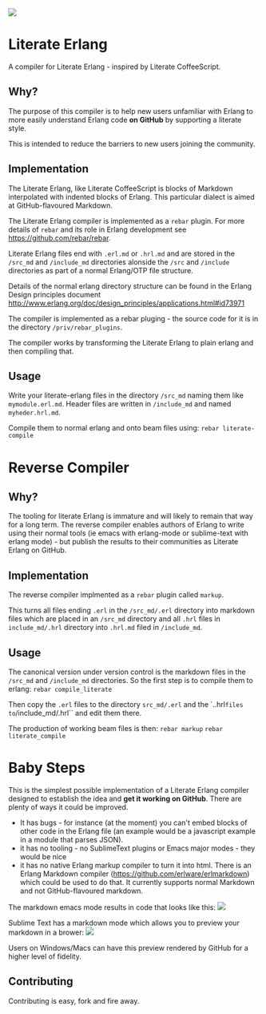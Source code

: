 <img src='https://raw.github.com/hypernumbers/literate-erlang/master/priv/images/literate-erlang.png' />

Literate Erlang
===============

A compiler for Literate Erlang - inspired by Literate CoffeeScript.

Why?
----

The purpose of this compiler is to help new users unfamiliar with Erlang to more easily understand Erlang code **on GitHub** by supporting a literate style.

This is intended to reduce the barriers to new users joining the community.

Implementation
--------------

The Literate Erlang, like Literate CoffeeScript is blocks of Markdown interpolated with indented blocks of Erlang. This particular dialect is aimed at GitHub-flavoured Markdown.

The Literate Erlang compiler is implemented as a ``rebar`` plugin. For more details of ``rebar`` and its role in Erlang development see https://github.com/rebar/rebar.

Literate Erlang files end with ``.erl.md`` or ``.hrl.md`` and are stored in the ``/src_md`` and ``/include_md`` directories alonside the ``/src`` and ``/include`` directories as part of a normal Erlang/OTP file structure.

Details of the normal erlang directory structure can be found in the Erlang Design principles document http://www.erlang.org/doc/design_principles/applications.html#id73971

The compiler is implemented as a rebar pluging - the source code for it is in the directory ``/priv/rebar_plugins``.

The compiler works by transforming the Literate Erlang to plain erlang and then compiling that.

Usage
-----

Write your literate-erlang files in the directory ``/src_md`` naming them like ``mymodule.erl.md``. Header files are written in ``/include_md`` and named ``myheder.hrl.md``.

Compile them to normal erlang and onto beam files using:
``rebar literate-compile``

Reverse Compiler
================

Why?
---

The tooling for literate Erlang is immature and will likely to remain that way for a long term. The reverse compiler enables authors of Erlang to write using their normal tools (ie emacs with erlang-mode or sublime-text with erlang mode) - but publish the results to their communities as Literate Erlang on GitHub.

Implementation
--------------

The reverse compiler implmented as a ``rebar`` plugin called ``markup``.

This turns all files ending ``.erl`` in the ``/src_md/.erl`` directory into markdown files which are placed in an `/src_md` directory and all ``.hrl`` files in ``include_md/.hrl`` directory into ``.hrl.md`` filed in ``/include_md``.

Usage
-----

The canonical version under version control is the markdown files in the ``/src_md`` and ``/include_md`` directories. So the first step is to compile them to erlang:
``rebar compile_literate``

Then copy the ``.erl`` files to the directory ``src_md/.erl`` and the `..hrl`` files to ``/include_md/.hrl`` and edit them there.

The production of working beam files is then:
``rebar markup``
``rebar literate_compile``

Baby Steps
==========

This is the simplest possible implementation of a Literate Erlang compiler designed to establish the idea and **get it working on GitHub**. There are plenty of ways it could be improved.

* It has bugs - for instance (at the moment) you can't embed blocks of other code in the Erlang file (an example would be a javascript example in a module that parses JSON).
* it has no tooling - no SublimeText plugins or Emacs major modes - they would be nice
* it has no native Erlang markup compiler to turn it into html. There is an Erlang Markdown compiler (https://github.com/erlware/erlmarkdown) which could be used to do that. It currently supports normal Markdown and not GitHub-flavoured markdown.

The markdown emacs mode results in code that looks like this:
<img src='https://raw.github.com/hypernumbers/literate-erlang/master/priv/images/emacs-tooling-literate-erlang.png' />

Sublime Text has a markdown mode which allows you to preview your markdown in a brower:
<img src='https://raw.github.com/hypernumbers/literate-erlang/master/priv/images/sublime-text-3-python-preview.png' />

Users on Windows/Macs can have this preview rendered by GitHub for a higher level of fidelity.

Contributing
------------

Contributing is easy, fork and fire away.
